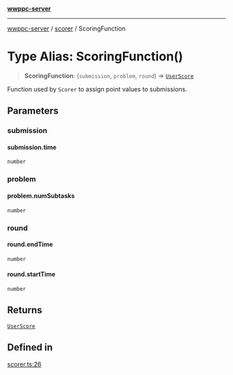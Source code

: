 [**wwppc-server**](../../README.md)

***

[wwppc-server](../../modules.md) / [scorer](../README.md) / ScoringFunction

# Type Alias: ScoringFunction()

> **ScoringFunction**: (`submission`, `problem`, `round`) => [`UserScore`](UserScore.md)

Function used by `Scorer` to assign point values to submissions.

## Parameters

### submission

#### submission.time

`number`

### problem

#### problem.numSubtasks

`number`

### round

#### round.endTime

`number`

#### round.startTime

`number`

## Returns

[`UserScore`](UserScore.md)

## Defined in

[scorer.ts:26](https://github.com/WWPPC/WWPPC-server/blob/2dee3653c422ea6b91c8bffad27d9e2a1aa16711/src/scorer.ts#L26)
